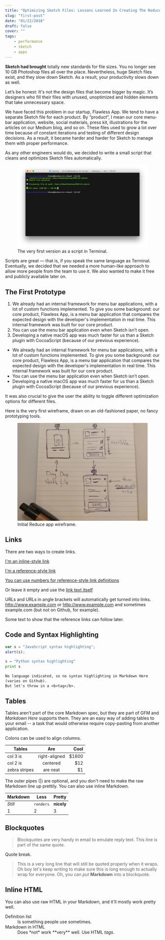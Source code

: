 ```yaml
---
title: "Optimizing Sketch Files: Lessons Learned In Creating The Reduce App"
slug: "first-post"
date: "01/22/2018"
draft: false
cover: ""
tags:
    - performance
    - sketch
    - apps
---
```


**Sketch had brought** totally new standards for file sizes. You no longer see 10 GB Photoshop files all over the place. Nevertheless, huge Sketch files exist, and they slow down Sketch. As a result, your productivity slows down as well.

Let’s be honest: It's not the design files that become bigger by magic. It’s designers who fill their files with unused, unoptimized and hidden elements that take unnecessary space.

We have faced this problem in our startup, Flawless App. We tend to have a separate Sketch file for each product. By “product”, I mean our core menu-bar application, website, social materials, press kit, illustrations for the articles on our Medium blog, and so on. These files used to grow a lot over time because of constant iterations and testing of different design decisions. As a result, it became harder and harder for Sketch to manage them with proper performance.

As any other engineers would do, we decided to write a small script that cleans and optimizes Sketch files automatically.

<figure>
    <img src="./design-reduce-1.png" alt="Caption" />
    <figcaption class="caption">The very first version as a script in Terminal.</figcaption>
</figure>

Scripts are great — that is, if you speak the same language as Terminal. 
Eventually, we decided that we needed a more human-like approach to allow more people from the team to use it. 
We also wanted to make it free and publicly available later on.

## The First Prototype

1. We already had an internal framework for menu bar applications, with a lot of custom functions implemented. To give you some background: our core product, Flawless App, is a menu bar application that compares the expected design with the developer's implementation in real time. This internal framework was built for our core product.
2. You can use the menu bar application even when Sketch isn’t open.
3. Developing a native macOS app was much faster for us than a Sketch plugin with CocoaScript (because of our previous experience).


* We already had an internal framework for menu bar applications, with a lot of custom functions implemented. To give you some background: our core product, Flawless App, is a menu bar application that compares the expected design with the developer's implementation in real time. This internal framework was built for our core product.
* You can use the menu bar application even when Sketch isn’t open.
* Developing a native macOS app was much faster for us than a Sketch plugin with CocoaScript (because of our previous experience).


It was also crucial to give the user the ability to toggle different optimization options for different files.

Here is the very first wireframe, drawn on an old-fashioned paper, no fancy prototyping tools.

<figure>
    <img src="./design-reduce-2.jpg" alt="Initial Reduce app wireframe." />
    <figcaption>Initial Reduce app wireframe.</figcaption>
</figure>

## Links

There are two ways to create links.

[I'm an inline-style link](https://www.google.com)

[I'm a reference-style link][Arbitrary case-insensitive reference text]

[You can use numbers for reference-style link definitions][1]

Or leave it empty and use the [link text itself]

URLs and URLs in angle brackets will automatically get turned into links.
http://www.example.com or <http://www.example.com> and sometimes
example.com (but not on Github, for example).

Some text to show that the reference links can follow later.

[arbitrary case-insensitive reference text]: https://www.mozilla.org
[1]: http://slashdot.org
[link text itself]: http://www.reddit.com

## Code and Syntax Highlighting

```javascript
var s = "JavaScript syntax highlighting";
alert(s);
```

```python
s = "Python syntax highlighting"
print s
```

```
No language indicated, so no syntax highlighting in Markdown Here (varies on Github).
But let's throw in a <b>tag</b>.
```

## Tables

Tables aren't part of the core Markdown spec, but they are part of GFM and *Markdown Here* supports them. They are an easy way of adding tables to your email -- a task that would otherwise require copy-pasting from another application.

Colons can be used to align columns.

<div class="breakout">

| Tables        | Are           | Cool |
| ------------- |:-------------:| -----:|
| col 3 is      | right-aligned | $1600 |
| col 2 is      | centered      |   $12 |
| zebra stripes | are neat      |    $1 |

</div>

The outer pipes (|) are optional, and you don't need to make the raw Markdown line up prettily. You can also use inline Markdown.

Markdown | Less | Pretty
--- | --- | ---
*Still* | `renders` | **nicely**
1 | 2 | 3

<a name="blockquotes"/>

## Blockquotes

> Blockquotes are very handy in email to emulate reply text.
> This line is part of the same quote.

Quote break.

> This is a very long line that will still be quoted properly when it wraps. Oh boy let's keep writing to make sure this is long enough to actually wrap for everyone. Oh, you can *put* **Markdown** into a blockquote.

<a name="html"/>

## Inline HTML

You can also use raw HTML in your Markdown, and it'll mostly work pretty well.

<dl>
  <dt>Definition list</dt>
  <dd>Is something people use sometimes.</dd>

  <dt>Markdown in HTML</dt>
  <dd>Does *not* work **very** well. Use HTML <em>tags</em>.</dd>
</dl>